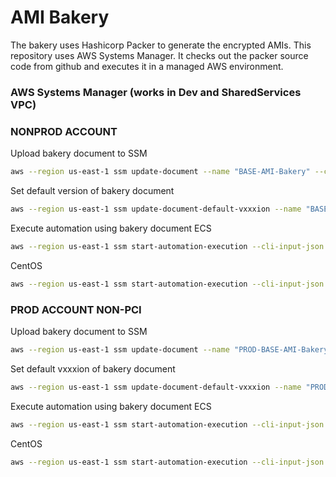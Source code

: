 # AMI Bakery 

The bakery uses Hashicorp Packer to generate the encrypted AMIs. This repository uses AWS Systems Manager. It checks out the packer source code from github and executes it in a managed AWS environment.

### AWS Systems Manager (works in Dev and SharedServices VPC)

### NONPROD ACCOUNT
Upload bakery document to SSM
```sh
aws --region us-east-1 ssm update-document --name "BASE-AMI-Bakery" --content "file://ssm-ami-automation-nonprod.json" --document-vxxxion "$LATEST"
```
Set default version of bakery document
```sh
aws --region us-east-1 ssm update-document-default-vxxxion --name "BASE-AMI-Bakery" --document-vxxxion "28"
```
Execute automation using bakery document
ECS
```sh
aws --region us-east-1 ssm start-automation-execution --cli-input-json "file://ssm-ecs-input-nonprod.json"
```
CentOS
```sh
aws --region us-east-1 ssm start-automation-execution --cli-input-json "file://ssm-centos-input-nonprod.json"
```

### PROD ACCOUNT NON-PCI
Upload bakery document to SSM
```sh
aws --region us-east-1 ssm update-document --name "PROD-BASE-AMI-Bakery" --content "file://ssm-ami-automation-prod.json" --document-version "$LATEST"
```
Set default vxxxion of bakery document
```sh
aws --region us-east-1 ssm update-document-default-vxxxion --name "PROD-BASE-AMI-Bakery" --document-version "11"
```
Execute automation using bakery document
ECS
```sh
aws --region us-east-1 ssm start-automation-execution --cli-input-json "file://ssm-ecs-input-prod.json"
```
CentOS
```sh
aws --region us-east-1 ssm start-automation-execution --cli-input-json "file://ssm-centos-input-prod.json"
```
